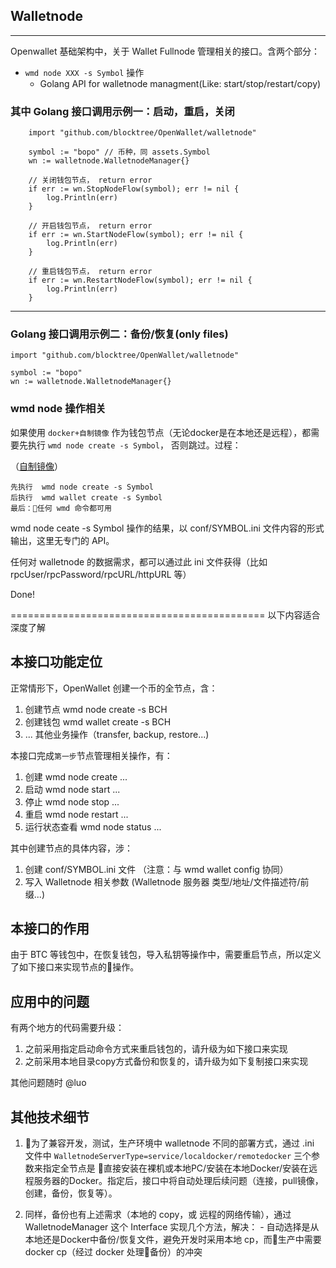 ## Walletnode
--------------

Openwallet 基础架构中，关于 Wallet Fullnode 管理相关的接口。含两个部分：
  - `wmd node XXX -s Symbol` 操作
	- Golang API for walletnode managment(Like: start/stop/restart/copy)

### 其中 Golang 接口调用示例一：启动，重启，关闭
```
	import "github.com/blocktree/OpenWallet/walletnode"

	symbol := "bopo" // 币种，同 assets.Symbol
	wn := walletnode.WalletnodeManager{}

	// 关闭钱包节点， return error
	if err := wn.StopNodeFlow(symbol); err != nil {
		log.Println(err)
	}

	// 开启钱包节点， return error
	if err := wn.StartNodeFlow(symbol); err != nil {
		log.Println(err)
	}

	// 重启钱包节点， return error
	if err := wn.RestartNodeFlow(symbol); err != nil {
		log.Println(err)
	}
```
--------------
### Golang 接口调用示例二：备份/恢复(only files)
```
import "github.com/blocktree/OpenWallet/walletnode"

symbol := "bopo"
wn := walletnode.WalletnodeManager{}
```

### wmd node 操作相关

如果使用 `docker+自制镜像` 作为钱包节点（无论docker是在本地还是远程），都需要先执行 `wmd node create -s Symbol`， 否则跳过。过程：

（[自制镜像](http://192.168.5.138:3000/WalletTeam/WalletImageRegistry)）

	先执行  wmd node create -s Symbol
	后执行  wmd wallet create -s Symbol
	最后：任何 wmd 命令都可用

wmd node ceate -s Symbol 操作的结果，以 conf/SYMBOL.ini 文件内容的形式输出，这里无专门的 API。

任何对 walletnode 的数据需求，都可以通过此 ini 文件获得（比如 rpcUser/rpcPassword/rpcURL/httpURL 等）



Done!

============================================ 以下内容适合深度了解

## 本接口功能定位


正常情形下，OpenWallet 创建一个币的全节点，含：
  1. 创建节点  wmd node create -s BCH
  2. 创建钱包  wmd wallet create -s BCH
  3. ... 其他业务操作（transfer, backup, restore...)

本接口完成`第一步`节点管理相关操作，有：
  1. 创建 wmd node create ...
  2. 启动 wmd node start ...
  3. 停止 wmd node stop ...
  4. 重启 wmd node restart ...
  5. 运行状态查看 wmd node status ...

其中创建节点的具体内容，涉：
  1. 创建 conf/SYMBOL.ini 文件 （注意：与 wmd wallet config 协同）
  2. 写入 Walletnode 相关参数 (Walletnode 服务器 类型/地址/文件描述符/前缀...)

## 本接口的作用

由于 BTC 等钱包中，在恢复钱包，导入私钥等操作中，需要重启节点，所以定义了如下接口来实现节点的操作。

## 应用中的问题

有两个地方的代码需要升级：
  1. 之前采用指定启动命令方式来重启钱包的，请升级为如下接口来实现
  2. 之前采用本地目录copy方式备份和恢复的，请升级为如下复制接口来实现

其他问题随时 @luo

## 其他技术细节

  1. 为了兼容开发，测试，生产环境中 walletnode 不同的部署方式，通过 .ini 文件中 `WalletnodeServerType=service/localdocker/remotedocker` 三个参数来指定全节点是 直接安装在裸机或本地PC/安装在本地Docker/安装在远程服务器的Docker。指定后，接口中将自动处理后续问题（连接，pull镜像，创建，备份，恢复等）。


  2. 同样，备份也有上述需求（本地的 copy，或 远程的网络传输），通过 WalletnodeManager 这个 Interface 实现几个方法，解决：
	- 自动选择是从本地还是Docker中备份/恢复文件，避免开发时采用本地 cp，而生产中需要 docker cp（经过 docker 处理备份）的冲突

